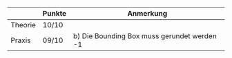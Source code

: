 |         | Punkte | Anmerkung                                   |
|---------|--------|---------------------------------------------|
| Theorie | 10/10  |                                             |
| Praxis  | 09/10  | b) Die Bounding Box muss gerundet werden -1 |